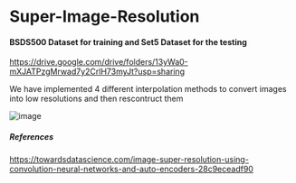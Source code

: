 # Super-Image-Resolution

#### BSDS500 Dataset for training and Set5 Dataset for the testing 
https://drive.google.com/drive/folders/13yWa0-mXJATPzgMrwad7y2CrlH73myJt?usp=sharing

We have implemented 4 different interpolation methods to convert images into low resolutions and then rescontruct them

![image](https://user-images.githubusercontent.com/104934568/175792678-4aecf77d-0532-41c5-9586-8ad1368cfb40.png)










##### References
https://towardsdatascience.com/image-super-resolution-using-convolution-neural-networks-and-auto-encoders-28c9eceadf90
